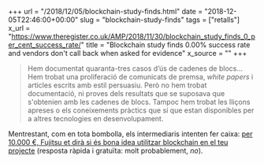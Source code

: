 +++
url = "/2018/12/05/blockchain-study-finds.html"
date = "2018-12-05T22:46:00+00:00"
slug = "blockchain-study-finds"
tags = ["retalls"]
x_url = "https://www.theregister.co.uk/AMP/2018/11/30/blockchain_study_finds_0_per_cent_success_rate/"
title = "Blockchain study finds 0.00% success rate and vendors don't call back when asked for evidence"
x_source = ""
+++


> Hem documentat quaranta-tres casos d’ús de cadenes de blocs… Hem trobat una proliferació de comunicats de premsa, *white papers* i articles escrits amb estil persuasiu. Però no hem trobat documentació, ni proves dels resultats que se suposava que s'obtenien amb les cadenes de blocs. Tampoc hem trobat les lliçons apreses o els coneixements pràctics que sí que estan disponibles per a altres tecnologies en desenvolupament.

Mentrestant, com en tota bombolla, els intermediaris intenten fer caixa: [per 10.000 €, Fujitsu et dirà si és bona idea utilitzar blockchain en el teu projecte](https://www.theregister.co.uk/2018/07/11/fujitsu_offers_fiveday_blockchain_prototyping_for_time_resource_poor_biz/) (resposta ràpida i gratuïta: molt probablement, *no*).
